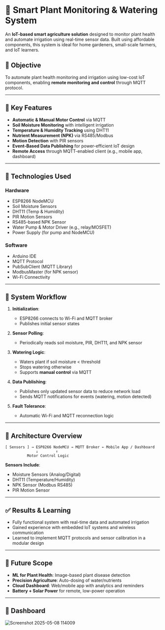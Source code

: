 # 🌿 Smart Plant Monitoring & Watering System

An **IoT-based smart agriculture solution** designed to monitor plant health and automate irrigation using real-time sensor data. Built using affordable components, this system is ideal for home gardeners, small-scale farmers, and IoT learners.

## 🎯 Objective

To automate plant health monitoring and irrigation using low-cost IoT components, enabling **remote monitoring and control** through MQTT protocol.

---

## 🌟 Key Features

- **Automatic & Manual Motor Control** via MQTT  
- **Soil Moisture Monitoring** with intelligent irrigation  
- **Temperature & Humidity Tracking** using DHT11  
- **Nutrient Measurement (NPK)** via RS485/Modbus  
- **Motion Detection** with PIR sensors  
- **Event-Based Data Publishing** for power-efficient IoT design  
- **Remote Access** through MQTT-enabled client (e.g., mobile app, dashboard)  

---

## 🧰 Technologies Used

### Hardware
- ESP8266 NodeMCU
- Soil Moisture Sensors
- DHT11 (Temp & Humidity)
- PIR Motion Sensors
- RS485-based NPK Sensor
- Water Pump & Motor Driver (e.g., relay/MOSFET)
- Power Supply (for pump and NodeMCU)

### Software
- Arduino IDE
- MQTT Protocol
- PubSubClient (MQTT Library)
- ModbusMaster (for NPK sensor)
- Wi-Fi Connectivity

---

## 🔄 System Workflow

1. **Initialization**:  
   - ESP8266 connects to Wi-Fi and MQTT broker  
   - Publishes initial sensor states  

2. **Sensor Polling**:  
   - Periodically reads soil moisture, PIR, DHT11, and NPK sensor  

3. **Watering Logic**:  
   - Waters plant if soil moisture < threshold  
   - Stops watering otherwise  
   - Supports **manual control** via MQTT  

4. **Data Publishing**:  
   - Publishes only updated sensor data to reduce network load  
   - Sends MQTT notifications for events (watering, motion detected)  

5. **Fault Tolerance**:  
   - Automatic Wi-Fi and MQTT reconnection logic  

---

## 🧠 Architecture Overview

```
[ Sensors ] → ESP8266 NodeMCU → MQTT Broker ← Mobile App / Dashboard  
              ↓        ↑
          Motor Control Logic
```

**Sensors Include**:
- Moisture Sensors (Analog/Digital)  
- DHT11 (Temperature/Humidity)  
- NPK Sensor (Modbus RS485)  
- PIR Motion Sensor  

---

## ✅ Results & Learning

- Fully functional system with real-time data and automated irrigation  
- Gained experience with embedded IoT systems and wireless communication  
- Learned to implement MQTT protocols and sensor calibration in a modular design  

---

## 🚀 Future Scope

- **ML for Plant Health**: Image-based plant disease detection  
- **Precision Agriculture**: Auto-dosing of water/nutrients  
- **Cloud Dashboard**: Web/mobile app with analytics and reminders  
- **Battery + Solar Power** for remote, low-power operation  

---

## 📸 Dashboard
![Screenshot 2025-05-08 114009](https://github.com/user-attachments/assets/0a14f44e-81ae-43e7-bba6-eddfe0c5e25d)

